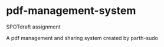 # pdf-management-system
SPOTdraft assignment

A pdf management and sharing system created by parth-sudo
